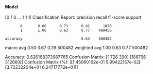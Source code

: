 #### Model
[0 1 0 ... 1 1 1]
Classification Report:
              precision    recall  f1-score   support

           0       0.00      0.71      0.01      1026
           1       1.00      0.63      0.77    499456

    accuracy                           0.63    500482
   macro avg       0.50      0.67      0.39    500482
weighted avg       1.00      0.63      0.77    500482

Accuracy: 0.626168373687765
Confusion Matrix:
[[   726    300]
 [186796 312660]]
Confusion Matrix (%):
[[1.45060162e-01 5.99422157e-02]
 [3.73232204e+01 6.24717772e+01]]
